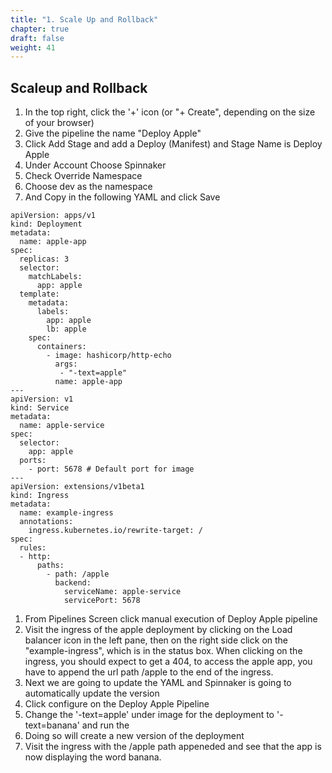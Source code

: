 ```yaml
---
title: "1. Scale Up and Rollback"
chapter: true
draft: false
weight: 41
---
```

## Scaleup and Rollback
1. In the top right, click the '+' icon (or "+ Create", depending on the size of your browser)
1. Give the pipeline the name "Deploy Apple"
2. Click Add Stage and add a Deploy (Manifest) and Stage Name is Deploy Apple
3. Under Account Choose Spinnaker
4. Check Override Namespace
5. Choose dev as the namespace
6. And Copy in the following YAML and click Save

```
apiVersion: apps/v1
kind: Deployment
metadata:
  name: apple-app
spec:
  replicas: 3
  selector:
    matchLabels:
      app: apple
  template:
    metadata:
      labels:
        app: apple
        lb: apple
    spec:
      containers:
        - image: hashicorp/http-echo
          args:
           - "-text=apple"
          name: apple-app
---
apiVersion: v1
kind: Service
metadata:
  name: apple-service
spec:
  selector:
    app: apple
  ports:
    - port: 5678 # Default port for image
---
apiVersion: extensions/v1beta1
kind: Ingress
metadata:
  name: example-ingress
  annotations:
    ingress.kubernetes.io/rewrite-target: /
spec:
  rules:
  - http:
      paths:
        - path: /apple
          backend:
            serviceName: apple-service
            servicePort: 5678
```

1. From Pipelines Screen click manual execution of Deploy Apple pipeline
2. Visit the ingress of the apple deployment by clicking on the Load balancer icon in the left pane, then on the right side click on the "example-ingress", which is in the status box. When clicking on the ingress, you should expect to get a 404, to access the apple app, you have to append the url path /apple to the end of the ingress. 
3. Next we are going to update the YAML and Spinnaker is going to automatically update the version
4. Click configure on the Deploy Apple Pipeline
5. Change the '-text=apple' under image for the deployment to '-text=banana' and run the 
6. Doing so will create a new version of the deployment
7. Visit the ingress with the /apple path appeneded and see that the app is now displaying the word banana.
